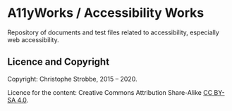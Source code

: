 # A11yWorks / Accessibility Works

Repository of documents and test files related to accessibility, especially web accessibility.

## Licence and Copyright

Copyright: Christophe Strobbe, 2015 – 2020.

Licence for the content: Creative Commons Attribution Share-Alike [CC BY-SA 4.0](LICENCE.html).

